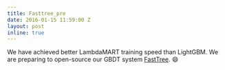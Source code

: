 ```yaml
---
title: Fasttree_pre
date: 2016-01-15 11:59:00 Z
layout: post
inline: true
---
```


We have achieved better LambdaMART training speed than LightGBM. We are preparing to open-source our GBDT system [FastTree](/projects/fasttree/). :smile:
